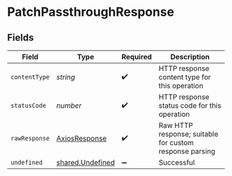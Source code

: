 # PatchPassthroughResponse


## Fields

| Field                                                       | Type                                                        | Required                                                    | Description                                                 |
| ----------------------------------------------------------- | ----------------------------------------------------------- | ----------------------------------------------------------- | ----------------------------------------------------------- |
| `contentType`                                               | *string*                                                    | :heavy_check_mark:                                          | HTTP response content type for this operation               |
| `statusCode`                                                | *number*                                                    | :heavy_check_mark:                                          | HTTP response status code for this operation                |
| `rawResponse`                                               | [AxiosResponse](https://axios-http.com/docs/res_schema)     | :heavy_check_mark:                                          | Raw HTTP response; suitable for custom response parsing     |
| `undefined`                                                 | [shared.Undefined](../../../sdk/models/shared/undefined.md) | :heavy_minus_sign:                                          | Successful                                                  |